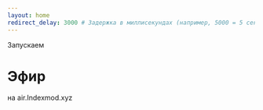 ```yaml
---
layout: home
redirect_delay: 3000 # Задержка в миллисекундах (например, 5000 = 5 секунд)
---
```



Запускаем

# Эфир

на air.Indexmod.xyz
